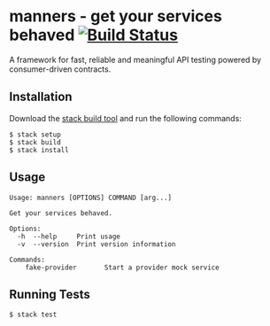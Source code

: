 # manners - get your services behaved [![Build Status](https://travis-ci.org/mannersio/manners.svg?branch=master)](https://travis-ci.org/mannersio/manners)

A framework for fast, reliable and meaningful API testing powered by consumer-driven contracts.

## Installation

Download the [stack build tool](https://www.stackage.org) and run the following commands:

    $ stack setup
    $ stack build
    $ stack install


## Usage

    Usage: manners [OPTIONS] COMMAND [arg...]

    Get your services behaved.

    Options:
      -h  --help     Print usage
      -v  --version  Print version information

    Commands:
        fake-provider       Start a provider mock service


## Running Tests

    $ stack test
